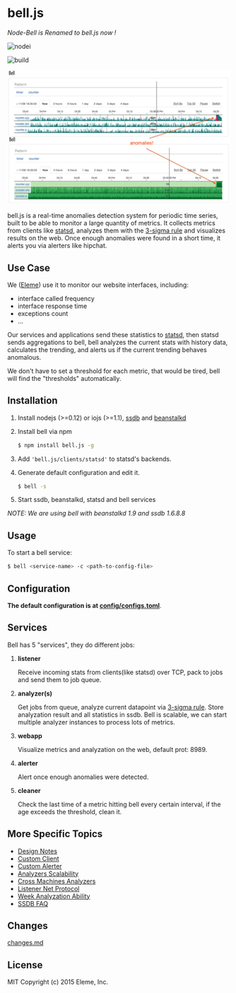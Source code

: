 bell.js
=======

*Node-Bell is Renamed to bell.js now !*

![nodei](https://nodei.co/npm/bell.js.png?downloads=true&downloadRank=true)

![build](https://travis-ci.org/eleme/bell.js.svg)

![snap](snap.png)

bell.js is a real-time anomalies detection system for periodic time series, built to be
able to monitor a large quantity of metrics. It collects metrics from clients like [statsd](https://github.com/etsy/statsd),
analyzes them with the [3-sigma rule](http://en.wikipedia.org/wiki/68%E2%80%9395%E2%80%9399.7_rule)
and visualizes results on the web. Once enough anomalies were found in a short time, it alerts
you via alerters like hipchat.

Use Case
--------

We ([Eleme](http://ele.me)) use it to monitor our website interfaces, including:

   - interface called frequency
   - interface response time
   - exceptions count
   - ...

Our services and applications send these statistics to [statsd](https://github.com/etsy/statsd),
then statsd sends aggregations to bell, bell analyzes the current stats
with history data, calculates the trending, and alerts us if the current trending behaves
anomalous.

We don't have to set a threshold for each metric, that would be tired, bell will find the "thresholds" automatically.

Installation
------------

1. Install nodejs (>=0.12) or iojs (>=1.1), [ssdb](https://github.com/ideawu/ssdb) and [beanstalkd](https://github.com/kr/beanstalkd)
2. Install bell via npm

   ```bash
   $ npm install bell.js -g
   ```
3. Add `'bell.js/clients/statsd'` to statsd's backends.
4. Generate default configuration and edit it.

   ```bash
   $ bell -s
   ```
5. Start ssdb, beanstalkd, statsd and bell services

*NOTE: We are using bell with beanstalkd 1.9 and ssdb 1.6.8.8*

Usage
-----

To start a bell service:

```bash
$ bell <service-name> -c <path-to-config-file>
```

Configuration
-------------

**The default configuration is at [config/configs.toml](config/configs.toml)**.

Services
---------

Bell has 5 "services", they do different jobs:

1. **listener**

   Receive incoming stats from clients(like statsd) over TCP, pack to jobs and send them to job queue.

2. **analyzer(s)**

   Get jobs from queue, analyze current datapoint via [3-sigma rule](http://en.wikipedia.org/wiki/68%E2%80%9395%E2%80%9399.7_rule).
   Store analyzation result and all statistics in ssdb. Bell is scalable, we can start multiple analyzer instances to process
   lots of metrics.

3. **webapp**

   Visualize metrics and analyzation on the web, default prot: 8989.

4. **alerter**

   Alert once enough anomalies were detected.

5. **cleaner**

   Check the last time of a metric hitting bell every certain interval, if the age exceeds the threshold, clean it.

More Specific Topics
--------------------

- [Design Notes](docs/design-notes.md)
- [Custom Client](docs/topics.md#custom-client)
- [Custom Alerter](docs/topics.md#custom-alerter)
- [Analyzers Scalability](docs/topics.md#analyzers-scalability)
- [Cross Machines Analyzers](docs/topics.md#cross-machines-analyzers)
- [Listener Net Protocol](docs/topics.md#listener-net-protocol)
- [Week Analyzation Ability](docs/topics.md#week-analyzation-ability)
- [SSDB FAQ](docs/topics.md#ssdb-faq)

Changes
-------

[changes.md](changes.md)

License
-------

MIT Copyright (c) 2015 Eleme, Inc.
